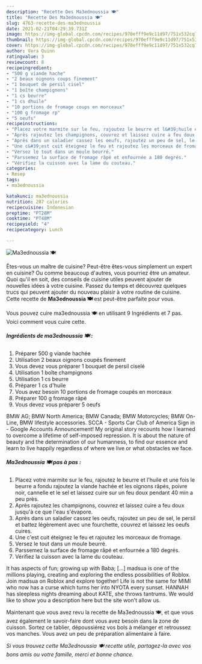 ```yaml
---
description: "Recette Des Ma3ednoussia 🍽"
title: "Recette Des Ma3ednoussia 🍽"
slug: 4763-recette-des-ma3ednoussia
date: 2021-02-21T04:29:39.731Z
image: https://img-global.cpcdn.com/recipes/970efff9e9c11d97/751x532cq70/ma3ednoussia-🍽-photo-principale-de-la-recette.jpg
thumbnail: https://img-global.cpcdn.com/recipes/970efff9e9c11d97/751x532cq70/ma3ednoussia-🍽-photo-principale-de-la-recette.jpg
cover: https://img-global.cpcdn.com/recipes/970efff9e9c11d97/751x532cq70/ma3ednoussia-🍽-photo-principale-de-la-recette.jpg
author: Vera Quinn
ratingvalue: 3
reviewcount: 8
recipeingredient:
- "500 g viande hache"
- "2 beaux oignons coups finement"
- "1 bouquet de persil cisel"
- "1 boîte champignons"
- "1 cs beurre"
- "1 cs dhuile"
- "10 portions de fromage coups en morceaux"
- "100 g fromage rp"
- "5 oeufs"
recipeinstructions:
- "Placez votre marmite sur le feu, rajoutez le beurre et l&#39;huile et une fois le beurre a fondu rajoutez la viande hachée et les oignons râpés, poivre noir, cannelle et le sel et laissez cuire sur un feu doux pendant 40 min a peu près."
- "Après rajoutez les champignons, couvrez et laissez cuire a feu doux jusqu&#39;à ce que l&#39;eau s&#39;évapore."
- "Après dans un saladier cassez les oeufs, rajoutez un peu de sel, le persil et battez légèrement avec une fourchette, couvrez et laissez les oeufs cuires."
- "Une c&#39;est cuit éteignez le feu et rajoutez les morceaux de fromage."
- "Versez le tout dans un moule beurré."
- "Parssemez la surface de fromage râpé et enfournée a 180 degrés."
- "Vérifiez la cuisson avec la lame du couteau."
categories:
- Resep
tags:
- ma3ednoussia

katakunci: ma3ednoussia 
nutrition: 287 calories
recipecuisine: Indonesian
preptime: "PT28M"
cooktime: "PT48M"
recipeyield: "4"
recipecategory: Lunch

---
```



![Ma3ednoussia 🍽](https://img-global.cpcdn.com/recipes/970efff9e9c11d97/751x532cq70/ma3ednoussia-🍽-photo-principale-de-la-recette.jpg)

Êtes-vous un maître de cuisine? Peut-être êtes-vous simplement un expert en cuisine? Ou comme beaucoup d'autres, vous pourriez être un amateur. Quoi qu'il en soit, des conseils de cuisine utiles peuvent ajouter de nouvelles idées à votre cuisine. Passez du temps et découvrez quelques trucs qui peuvent ajouter du nouveau plaisir à votre routine de cuisine. Cette recette de <strong> Ma3ednoussia 🍽 </strong> est peut-être parfaite pour vous.

<!--inarticleads1-->

Vous pouvez cuire ma3ednoussia 🍽 en utilisant 9 Ingrédients et 7 pas. Voici comment vous cuire cette.

##### Ingrédients de ma3ednoussia 🍽 :

1. Préparer 500 g viande hachée
1. Utilisation 2 beaux oignons coupés finement
1. Vous devez vous préparer 1 bouquet de persil ciselé
1. Utilisation 1 boîte champignons
1. Utilisation 1 cs beurre
1. Préparer 1 cs d&#39;huile
1. Vous avez besoin 10 portions de fromage coupés en morceaux
1. Préparer 100 g fromage râpé
1. Vous devez vous préparer 5 oeufs


BMW AG; BMW North America; BMW Canada; BMW Motorcycles; BMW On-Line, BMW lifestyle accessories. SCCA - Sports Car Club of America Sign in - Google Accounts Announcement! My original story recounts how I learned to overcome a lifetime of self-imposed repression. It is about the nature of beauty and the determination of our humanness, to find our essence and learn to live happily regardless of where we live or what obstacles we face. 

<!--inarticleads2-->

##### Ma3ednoussia 🍽 pas à pas :

1. Placez votre marmite sur le feu, rajoutez le beurre et l&#39;huile et une fois le beurre a fondu rajoutez la viande hachée et les oignons râpés, poivre noir, cannelle et le sel et laissez cuire sur un feu doux pendant 40 min a peu près.
1. Après rajoutez les champignons, couvrez et laissez cuire a feu doux jusqu&#39;à ce que l&#39;eau s&#39;évapore.
1. Après dans un saladier cassez les oeufs, rajoutez un peu de sel, le persil et battez légèrement avec une fourchette, couvrez et laissez les oeufs cuires.
1. Une c&#39;est cuit éteignez le feu et rajoutez les morceaux de fromage.
1. Versez le tout dans un moule beurré.
1. Parssemez la surface de fromage râpé et enfournée a 180 degrés.
1. Vérifiez la cuisson avec la lame du couteau.


It has aspects of fun; growing up with Baba; […] madsua is one of the millions playing, creating and exploring the endless possibilities of Roblox. Join madsua on Roblox and explore together! Life is not the same for MIMI who now has a curse which turns her into NYOTA every sunset. HANNAH has sleepless nights dreaming about KATE, she throws tantrums. We would like to show you a description here but the site won&#39;t allow us. 

<!--inarticleads1-->

<p>
Maintenant que vous avez revu la recette de Ma3ednoussia 🍽, et que vous avez également le savoir-faire dont vous avez besoin dans la zone de cuisson. Sortez ce tablier, dépoussiérez vos bols à mélanger et retroussez vos manches. Vous avez un peu de préparation alimentaire à faire.
</p>

<p>
<i>Si vous trouvez cette Ma3ednoussia 🍽 recette utile, partagez-la avec vos bons amis ou votre famille, merci et bonne chance.</i>
</p>
